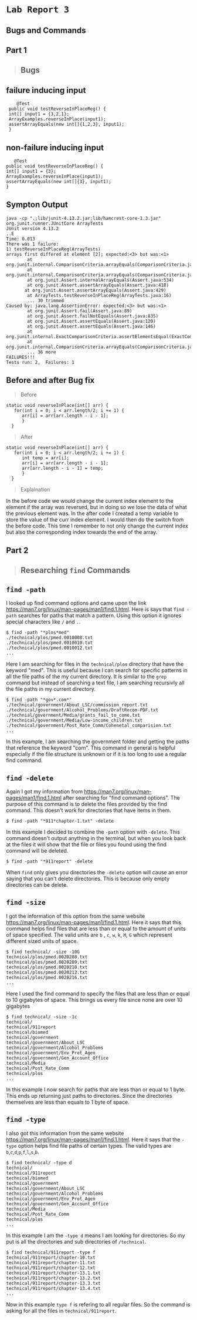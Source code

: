 # `Lab Report 3`

## Bugs and Commands

## **Part 1** 

> ## Bugs

## failure inducing input

  ```
      @Test
   public void testReverseInPlaceReg() {
   int[] input1 = {3,2,1};
   ArrayExamples.reverseInPlace(input1);
   assertArrayEquals(new int[]{1,2,3}, input1);
   }
```

## non-failure inducing input

   ```
      @Test
   public void testReverseInPlaceReg() {
   int[] input1 = {3};
   ArrayExamples.reverseInPlace(input1);
   assertArrayEquals(new int[]{3}, input1);
   }
```

## Sympton Output

```
java -cp ".;lib/junit-4.13.2.jar;lib/hamcrest-core-1.3.jar" org.junit.runner.JUnitCore ArrayTests
JUnit version 4.13.2
..E
Time: 0.013
There was 1 failure:
1) testReverseInPlaceReg(ArrayTests)
arrays first differed at element [2]; expected:<3> but was:<1>
        at org.junit.internal.ComparisonCriteria.arrayEquals(ComparisonCriteria.java:78)
        at org.junit.internal.ComparisonCriteria.arrayEquals(ComparisonCriteria.java:28)
        at org.junit.Assert.internalArrayEquals(Assert.java:534)
        at org.junit.Assert.assertArrayEquals(Assert.java:418)
       at org.junit.Assert.assertArrayEquals(Assert.java:429)
        at ArrayTests.testReverseInPlaceReg(ArrayTests.java:16)
        ... 30 trimmed
Caused by: java.lang.AssertionError: expected:<3> but was:<1>
        at org.junit.Assert.fail(Assert.java:89)
        at org.junit.Assert.failNotEquals(Assert.java:835)
        at org.junit.Assert.assertEquals(Assert.java:120)
        at org.junit.Assert.assertEquals(Assert.java:146)
        at org.junit.internal.ExactComparisonCriteria.assertElementsEqual(ExactComparisonCriteria.java:8)
        at org.junit.internal.ComparisonCriteria.arrayEquals(ComparisonCriteria.java:76)
        ... 36 more
FAILURES!!!
Tests run: 2,  Failures: 1
```

## Before and after Bug fix

> Before

```
static void reverseInPlace(int[] arr) {
   for(int i = 0; i < arr.length/2; i += 1) {
      arr[i] = arr[arr.length - i - 1];
      }
  }
```

> After

```
static void reverseInPlace(int[] arr) {
   for(int i = 0; i < arr.length/2; i += 1) {
      int temp = arr[i];
      arr[i] = arr[arr.length - i - 1];
      arr[arr.length - i - 1] = temp;
      }
  }
```

> Explaination

In the before code we would change the current index element to the element if the array was reversed, but in doing so we lose the data of what the previous element was. 
In the after code I created a temp variable to store the value of the curr index element. I would then do the switch from the before code. This time I remember to not only change the current index but also the corresponding index towards the end of the array.

## **Part 2**

> ## Researching `find` Commands

## `find -path`

I looked up find command options and came upon the link https://man7.org/linux/man-pages/man1/find.1.html. Here is says that `find -path` searches for paths that match a pattern. Using this option it ignores special characters like `/` and `.`. 

```
$ find -path "*plos*med"
./technical/plos/pmed.0010008.txt
./technical/plos/pmed.0010010.txt
./technical/plos/pmed.0010012.txt
...
```

Here I am searching for files in the `technical/plos` directory that have the keyword "med". This is useful because I can search for specific patterns in all the file paths of the my current directory. It is similar to the `grep` command but instead of searching a text file, I am searching recursivly all the file paths in my current directory. 

```
$ find -path "*gov*.com*"
./technical/government/About_LSC/commission_report.txt
./technical/government/Alcohol_Problems/DraftRecom-PDF.txt
./technial/government/Media/grants_fail_to_come.txt
./technical/government/Media/Low-income_children.txt
./technical/government/Post_Rate_Comm/Cohenetal_comparision.txt
...
```

In this example, I am searching the government folder and getting the paths that reference the keyword "com". This command in general is helpful especially if the file structure is unknown or if it is too long to use a regular find command. 


## `find -delete`

Again I got my information from https://man7.org/linux/man-pages/man1/find.1.html after searching for "find command options". The purpose of this command is to delete the files provided by the find command. This doesn't work for directories that have items in them. 

`$ find -path "*911*chapter-1.txt" -delete`<br>

In this example I decided to combine the `-path` option with `-delete`. This command doesn't output anything in the terminal, but when you look back at the files it will show that the file or files you found using the find command will be deleted. 

`$ find -path "*911report" -delete`<br>

When `find` only gives you directories the `-delete` option will cause an error saying that you can't delete directories. This is because only empty directories can be delete.

## `find -size`

I got the information of this option from the same website https://man7.org/linux/man-pages/man1/find.1.html. Here it says that this command helps find files that are less than or equal to the amount of units of space specified. The valid units are `b` , `c`, `w`, `k`, `M`, `G` which represent different sized units of space. 
```
$ find technical/ -size -10G
technical/plos/pmed.0020208.txt
technical/plos/pmed.0020209.txt
technical/plos/pmed.0020210.txt
technical/plos/pmed.0020212.txt
technical/plos/pmed.0020216.txt
...
```

Here I used the find command to specify the files that are less than or equal to 10 gigabytes of space. This brings us every file since none are over 10 gigabytes

```
$ find technical/ -size -1c
technical/
technical/911report
technical/biomed
technical/government
technical/government/About_LSC
technical/government/Alcohol_Problems
technical/government/Env_Prot_Agen
technical/government/Gen_Account_Office
technical/Media
technical/Post_Rate_Comm
technical/plos
...
```

 In this example I now search for paths that are less than or equal to 1 byte. This ends up returning just paths to directories. Since the directories themselves are less than equals to 1 byte of space. 



## `find -type`

I also got this information from the same website https://man7.org/linux/man-pages/man1/find.1.html. Here it says that the `-type` option helps find file paths of certain types. The valid types are `b`,`c`,`d`,`p`,`f`,`l`,`s`,`D`. 

```
$ find technical/ -type d
technical/
technical/911report
technical/biomed
technical/government
technical/government/About_LSC
technical/government/Alcohol_Problems
technical/government/Env_Prot_Agen
technical/government/Gen_Account_Office
technical/Media
technical/Post_Rate_Comm
technical/plos
...
```

In this example I am the `-type d` means I am looking for directories. So my put is all the directories and sub directories of `/technical`. 

```
$ find technical/911report -type f
technical/911report/chapter-10.txt
technical/911report/chapter-11.txt
technical/911report/chapter-12.txt
technical/911report/chapter-13.1.txt
technical/911report/chapter-13.2.txt
technical/911report/chapter-13.3.txt
technical/911report/chapter-13.4.txt
...
```

Now in this example `type f` is refering to all regular files. So the command is asking for all the files in `technical/911report`. 

